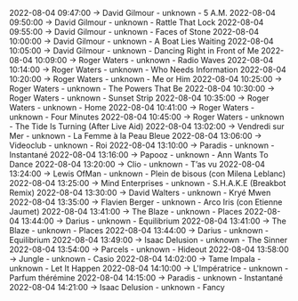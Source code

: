 2022-08-04 09:47:00 -> David Gilmour - unknown - 5 A.M.
2022-08-04 09:50:00 -> David Gilmour - unknown - Rattle That Lock
2022-08-04 09:55:00 -> David Gilmour - unknown - Faces of Stone
2022-08-04 10:00:00 -> David Gilmour - unknown - A Boat Lies Waiting
2022-08-04 10:05:00 -> David Gilmour - unknown - Dancing Right in Front of Me
2022-08-04 10:09:00 -> Roger Waters - unknown - Radio Waves
2022-08-04 10:14:00 -> Roger Waters - unknown - Who Needs Information
2022-08-04 10:20:00 -> Roger Waters - unknown - Me or Him
2022-08-04 10:25:00 -> Roger Waters - unknown - The Powers That Be
2022-08-04 10:30:00 -> Roger Waters - unknown - Sunset Strip
2022-08-04 10:35:00 -> Roger Waters - unknown - Home
2022-08-04 10:41:00 -> Roger Waters - unknown - Four Minutes
2022-08-04 10:45:00 -> Roger Waters - unknown - The Tide Is Turning (After Live Aid)
2022-08-04 13:02:00 -> Vendredi sur Mer - unknown - La Femme à la Peau Bleue
2022-08-04 13:06:00 -> Videoclub - unknown - Roi
2022-08-04 13:10:00 -> Paradis - unknown - Instantané
2022-08-04 13:16:00 -> Papooz - unknown - Ann Wants To Dance
2022-08-04 13:20:00 -> Clio - unknown - T’as vu
2022-08-04 13:24:00 -> Lewis OfMan - unknown - Plein de bisous (con Milena Leblanc)
2022-08-04 13:25:00 -> Mind Enterprises - unknown - S.H.A.K.E (Breakbot Remix)
2022-08-04 13:30:00 -> David Walters - unknown - Kryé Mwen
2022-08-04 13:35:00 -> Flavien Berger - unknown - Arco Iris (con Etienne Jaumet)
2022-08-04 13:41:00 -> The Blaze - unknown - Places
2022-08-04 13:44:00 -> Darius - unknown - Equilibrium
2022-08-04 13:41:00 -> The Blaze - unknown - Places
2022-08-04 13:44:00 -> Darius - unknown - Equilibrium
2022-08-04 13:49:00 -> Isaac Delusion - unknown - The Sinner
2022-08-04 13:54:00 -> Parcels - unknown - Hideout
2022-08-04 13:58:00 -> Jungle - unknown - Casio
2022-08-04 14:02:00 -> Tame Impala - unknown - Let It Happen
2022-08-04 14:10:00 -> L'Impératrice - unknown - Parfum thérémine
2022-08-04 14:15:00 -> Paradis - unknown - Instantané
2022-08-04 14:21:00 -> Isaac Delusion - unknown - Fancy
